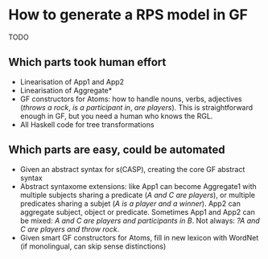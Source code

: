 # How to generate a RPS model in GF

TODO

## Which parts took human effort

* Linearisation of App1 and App2
* Linearisation of Aggregate*
* GF constructors for Atoms: how to handle nouns, verbs, adjectives (*throws a rock*, *is a participant in*, *are players*). This is straightforward enough in GF, but you need a human who knows the RGL.
* All Haskell code for tree transformations

## Which parts are easy, could be automated

* Given an abstract syntax for s(CASP), creating the core GF abstract syntax
* Abstract syntaxome extensions: like App1 can become Aggregate1 with multiple subjects sharing a predicate (*A and C are players*), or multiple predicates sharing a subjet (*A is a player and a winner*). App2 can aggregate subject, object or predicate. Sometimes App1 and App2 can be mixed: *A and C are players and participants in B*. Not always: *?A and C are players and throw rock*.
* Given smart GF constructors for Atoms, fill in new lexicon with WordNet (if monolingual, can skip sense distinctions)



